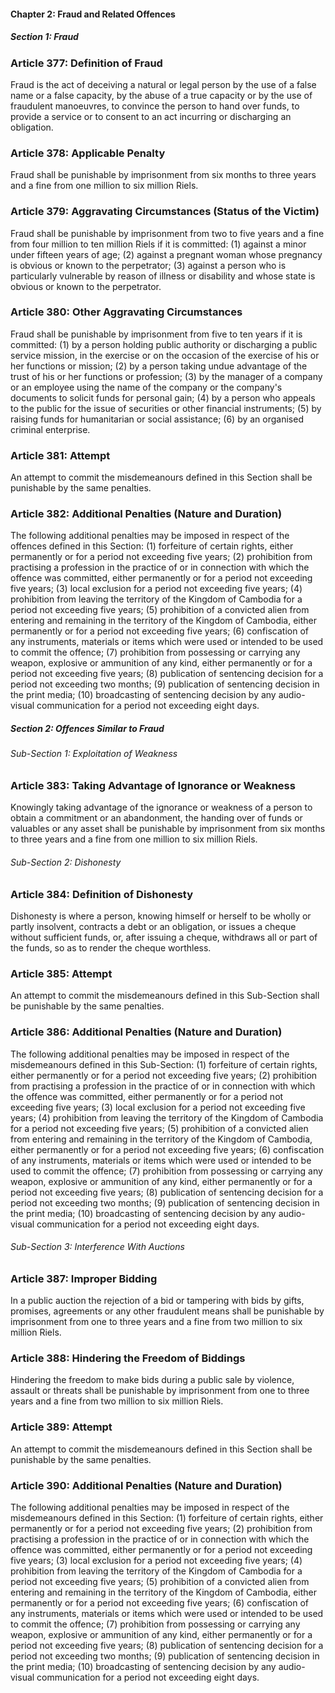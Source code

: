 #### Chapter 2: Fraud and Related Offences

##### Section 1: Fraud

### Article 377: Definition of Fraud

Fraud is the act of deceiving a natural or legal person by the use of a false name or a false capacity, by the abuse of a true capacity or by the use of fraudulent manoeuvres, to convince the person to hand over funds, to provide a service or to consent to an act incurring or discharging an obligation.

### Article 378: Applicable Penalty

Fraud shall be punishable by imprisonment from six months to three years and a fine from one million to six million Riels.

### Article 379: Aggravating Circumstances (Status of the Victim)

Fraud shall be punishable by imprisonment from two to five years and a fine from four million to ten million Riels if it is committed:
(1) against a minor under fifteen years of age;
(2) against a pregnant woman whose pregnancy is obvious or known to the perpetrator;
(3) against a person who is particularly vulnerable by reason of illness or disability and whose state is obvious or known to the perpetrator.

### Article 380: Other Aggravating Circumstances

Fraud shall be punishable by imprisonment from five to ten years if it is committed:
(1) by a person holding public authority or discharging a public service mission, in the exercise or on the occasion of the exercise of his or her functions or mission;
(2) by a person taking undue advantage of the trust of his or her functions or profession;
(3) by the manager of a company or an employee using the name of the company or the company's documents to solicit funds for personal gain;
(4) by a person who appeals to the public for the issue of securities or other financial instruments;
(5) by raising funds for humanitarian or social assistance;
(6) by an organised criminal enterprise.

### Article 381: Attempt

An attempt to commit the misdemeanours defined in this Section shall be punishable by the same penalties.

### Article 382: Additional Penalties (Nature and Duration)

The following additional penalties may be imposed in respect of the offences defined in this Section:
(1) forfeiture of certain rights, either permanently or for a period not exceeding five years;
(2) prohibition from practising a profession in the practice of or in connection with which the offence was committed, either permanently or for a period not exceeding five years;
(3) local exclusion for a period not exceeding five years;
(4) prohibition from leaving the territory of the Kingdom of Cambodia for a period not exceeding five years;
(5) prohibition of a convicted alien from entering and remaining in the territory of the Kingdom of Cambodia, either permanently or for a period not exceeding five years;
(6) confiscation of any instruments, materials or items which were used or intended to be used to commit the offence;
(7) prohibition from possessing or carrying any weapon, explosive or ammunition of any kind, either permanently or for a period not exceeding five years;
(8) publication of sentencing decision for a period not exceeding two months;
(9) publication of sentencing decision in the print media;
(10) broadcasting of sentencing decision by any audio-visual communication for a period not exceeding eight days.

##### Section 2: Offences Similar to Fraud

###### Sub-Section 1: Exploitation of Weakness

### Article 383: Taking Advantage of Ignorance or Weakness

Knowingly taking advantage of the ignorance or weakness of a person to obtain a commitment or an abandonment, the handing over of funds or valuables or any asset shall be punishable by imprisonment from six months to three years and a fine from one million to six million Riels.

###### Sub-Section 2: Dishonesty

### Article 384: Definition of Dishonesty

Dishonesty is where a person, knowing himself or herself to be wholly or partly insolvent, contracts a debt or an obligation, or issues a cheque without sufficient funds, or, after issuing a cheque, withdraws all or part of the funds, so as to render the cheque worthless.

### Article 385: Attempt

An attempt to commit the misdemeanours defined in this Sub-Section shall be punishable by the same penalties.

### Article 386: Additional Penalties (Nature and Duration)

The following additional penalties may be imposed in respect of the misdemeanours defined in this Sub-Section:
(1) forfeiture of certain rights, either permanently or for a period not exceeding five years;
(2) prohibition from practising a profession in the practice of or in connection with which the offence was committed, either permanently or for a period not exceeding five years;
(3) local exclusion for a period not exceeding five years;
(4) prohibition from leaving the territory of the Kingdom of Cambodia for a period not exceeding five years;
(5) prohibition of a convicted alien from entering and remaining in the territory of the Kingdom of Cambodia, either permanently or for a period not exceeding five years;
(6) confiscation of any instruments, materials or items which were used or intended to be used to commit the offence;
(7) prohibition from possessing or carrying any weapon, explosive or ammunition of any kind, either permanently or for a period not exceeding five years;
(8) publication of sentencing decision for a period not exceeding two months;
(9) publication of sentencing decision in the print media;
(10) broadcasting of sentencing decision by any audio-visual communication for a period not exceeding eight days.

###### Sub-Section 3: Interference With Auctions

### Article 387: Improper Bidding

In a public auction the rejection of a bid or tampering with bids by gifts, promises, agreements or any other fraudulent means shall be punishable by imprisonment from one to three years and a fine from two million to six million Riels.

### Article 388: Hindering the Freedom of Biddings

Hindering the freedom to make bids during a public sale by violence, assault or threats shall be punishable by imprisonment from one to three years and a fine from two million to six million Riels.

### Article 389: Attempt

An attempt to commit the misdemeanours defined in this Section shall be punishable by the same penalties.

### Article 390: Additional Penalties (Nature and Duration)

The following additional penalties may be imposed in respect of the misdemeanours defined in this Section:
(1) forfeiture of certain rights, either permanently or for a period not exceeding five years;
(2) prohibition from practising a profession in the practice of or in connection with which the offence was committed, either permanently or for a period not exceeding five years;
(3) local exclusion for a period not exceeding five years;
(4) prohibition from leaving the territory of the Kingdom of Cambodia for a period not exceeding five years;
(5) prohibition of a convicted alien from entering and remaining in the territory of the Kingdom of Cambodia, either permanently or for a period not exceeding five years;
(6) confiscation of any instruments, materials or items which were used or intended to be used to commit the offence;
(7) prohibition from possessing or carrying any weapon, explosive or ammunition of any kind, either permanently or for a period not exceeding five years;
(8) publication of sentencing decision for a period not exceeding two months;
(9) publication of sentencing decision in the print media;
(10) broadcasting of sentencing decision by any audio-visual communication for a period not exceeding eight days.